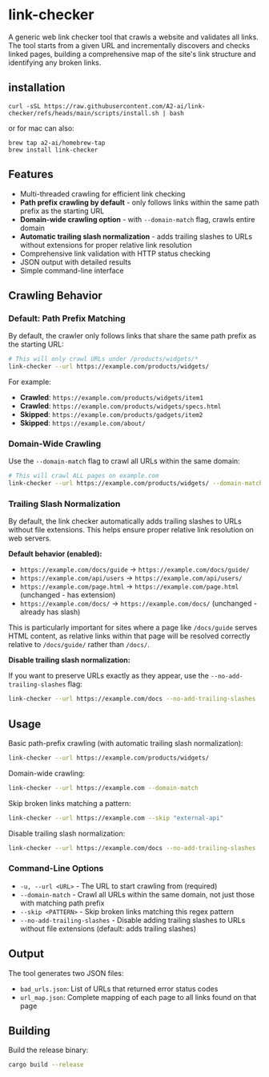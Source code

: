 link-checker
============

A generic web link checker tool that crawls a website and validates all links. The tool starts from a given URL and incrementally discovers and checks linked pages, building a comprehensive map of the site's link structure and identifying any broken links.

## installation

```
curl -sSL https://raw.githubusercontent.com/A2-ai/link-checker/refs/heads/main/scripts/install.sh | bash
```

or for mac can also:

```
brew tap a2-ai/homebrew-tap
brew install link-checker
```

## Features

- Multi-threaded crawling for efficient link checking
- **Path prefix crawling by default** - only follows links within the same path prefix as the starting URL
- **Domain-wide crawling option** - with `--domain-match` flag, crawls entire domain
- **Automatic trailing slash normalization** - adds trailing slashes to URLs without extensions for proper relative link resolution
- Comprehensive link validation with HTTP status checking
- JSON output with detailed results
- Simple command-line interface

## Crawling Behavior

### Default: Path Prefix Matching

By default, the crawler only follows links that share the same path prefix as the starting URL:

```bash
# This will only crawl URLs under /products/widgets/*
link-checker --url https://example.com/products/widgets/
```

For example:
- **Crawled**: `https://example.com/products/widgets/item1`
- **Crawled**: `https://example.com/products/widgets/specs.html` 
- **Skipped**: `https://example.com/products/gadgets/item2`
- **Skipped**: `https://example.com/about/`

### Domain-Wide Crawling

Use the `--domain-match` flag to crawl all URLs within the same domain:

```bash
# This will crawl ALL pages on example.com
link-checker --url https://example.com/products/widgets/ --domain-match
```

### Trailing Slash Normalization

By default, the link checker automatically adds trailing slashes to URLs without file extensions. This helps ensure proper relative link resolution on web servers.

**Default behavior (enabled):**
- `https://example.com/docs/guide` → `https://example.com/docs/guide/`
- `https://example.com/api/users` → `https://example.com/api/users/`
- `https://example.com/page.html` → `https://example.com/page.html` (unchanged - has extension)
- `https://example.com/docs/` → `https://example.com/docs/` (unchanged - already has slash)

This is particularly important for sites where a page like `/docs/guide` serves HTML content, as relative links within that page will be resolved correctly relative to `/docs/guide/` rather than `/docs/`.

**Disable trailing slash normalization:**

If you want to preserve URLs exactly as they appear, use the `--no-add-trailing-slashes` flag:

```bash
link-checker --url https://example.com/docs --no-add-trailing-slashes
```

## Usage

Basic path-prefix crawling (with automatic trailing slash normalization):

```bash
link-checker --url https://example.com/products/widgets/
```

Domain-wide crawling:

```bash
link-checker --url https://example.com --domain-match
```

Skip broken links matching a pattern:

```bash
link-checker --url https://example.com --skip "external-api"
```

Disable trailing slash normalization:

```bash
link-checker --url https://example.com/docs --no-add-trailing-slashes
```

### Command-Line Options

- `-u, --url <URL>` - The URL to start crawling from (required)
- `--domain-match` - Crawl all URLs within the same domain, not just those with matching path prefix
- `--skip <PATTERN>` - Skip broken links matching this regex pattern
- `--no-add-trailing-slashes` - Disable adding trailing slashes to URLs without file extensions (default: adds trailing slashes)

## Output

The tool generates two JSON files:
- `bad_urls.json`: List of URLs that returned error status codes
- `url_map.json`: Complete mapping of each page to all links found on that page

## Building

Build the release binary:

```bash
cargo build --release
```
